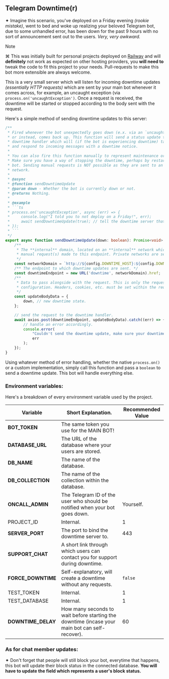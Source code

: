 <!--
    Written by: strbit <int@skrd.dev>
    ✦ © 2024 nothing™ ✦
-->

## Telegram Downtime(r)

✦ Imagine this scenario, you've deployed on a Friday evening *(rookie mistake)*, went to bed and woke up realizing your beloved Telegram bot, due to some unhandled error, has been down for the past 9 hours with no sort of announcement sent out to the users. *Very, very awkward.*

>[!NOTE]
> ⌘ This was initially built for personal projects deployed on [Railway][railway] and will **definitely** not work as expected on other hosting providers, you **will need to** tweak the code to fit this project to your needs. Pull-requests to make this bot more extensible are always welcome.

This is a very small server which will listen for incoming downtime updates *(essentially HTTP requests)* which are sent by your main bot whenever it comes across, for example, an uncaught exception (via `process.on('uncaughtException')`. Once a request is received, the downtime will be started or stopped according to the body sent with the request.

Here's a simple method of sending downtime updates to this server:

```ts
/**
 * Fired whenever the bot unexpectedly goes down (e.x. via an `uncaughtException` event)
 * or instead, comes back up. This function will send a status update to the
 * downtime handler which will (if the bot is experiencing downtime) take over
 * and respond to incoming messages with a downtime notice.
 *
 * You can also fire this function manually to represent maintenance or similar.
 * Make sure you have a way of stopping the downtime, perhaps by restarting the
 * bot. Sending manual requests is NOT possible as they are sent to an internal
 * network.
 *
 * @async
 * @function sendDowntimeUpdate
 * @param down - Whether the bot is currently down or not.
 * @returns Nothing.
 *
 * @example
 * ```ts
 * process.on('uncaughtException', async (err) => {
 *     console.log("I told you to not deploy on a Friday!", err);
 *     await sendDowntimeUpdate(true); // tell the downtime server that the bot is down.
 * });
 * ```
 */
export async function sendDowntimeUpdate(down: boolean): Promise<void> {
    /**
     * The **internal** domain, located on an **internal** network which would restrict any
     * manual request(s) made to this endpoint. Private networks are secure out of the box.
     */
    const networkDomain = `http://${config.DOWNTIME_HOST}:${config.DOWNTIME_PORT}`;
    /** The endpoint to which downtime updates are sent. */
    const downtimeEndpoint = new URL('downtime', networkDomain).href;
    /**
     * Data to pass alongside with the request. This is only the request's body, not the
     * configuration. Headers, cookies, etc. must be set within the request itself.
     */
    const updateBodyData = {
        down, // new downtime state.
    };

    // send the request to the downtime handler.
    await axios.post(downtimeEndpoint, updateBodyData).catch((err) => {
        // handle an error accordingly.
        console.error(
            "Couldn't send the downtime update, make sure your downtime handler is reachable.",
            err
        );
    });
}
```

Using whatever method of error handling, whether the native `process.on()` or a custom implementation, simply call this function and pass a `boolean` to send a downtime update. This bot will handle everything else.

### Environment variables:

Here's a breakdown of every environment variable used by the project.

| Variable           | Short Explanation.                                                                             | Recommended Value |
|--------------------|------------------------------------------------------------------------------------------------|-------------------|
| **BOT_TOKEN**      | The same token you use for the MAIN BOT!                                                       |                   |
| **DATABASE_URL**   | The URL of the database where your users are stored.                                           |                   |
| **DB_NAME**        | The name of the database.                                                                      |                   |
| **DB_COLLECTION**  | The name of the collection within the database.                                                |                   |
| **ONCALL_ADMIN**   | The Telegram ID of the user who should be notified when your bot goes down.                    | Yourself.         |
| PROJECT_ID         | Internal.                                                                                      | 1                 |
| **SERVER_PORT**    | The port to bind the downtime server to.                                                       | 443               |
| **SUPPORT_CHAT**   | A short link through which users can contact you for support during downtime.                  |                   |
| **FORCE_DOWNTIME** | Self-explanatory, will create a downtime without any requests.                                 | `false`           |
| TEST_TOKEN         | Internal.                                                                                      | 1                 |
| TEST_DATABASE      | Internal.                                                                                      | 1                 |
| **DOWNTIME_DELAY** | How many seconds to wait before starting the downtime (incase your main bot can self-recover). | 60                |

### As for chat member updates:

✦ Don't forget that people will still block your bot, everytime that happens, this bot will update their block status in the connected database. **You will have to update the field which represents a user's block status.**

<!-- Re-used links. -->
[railway]: https://railway.app/
